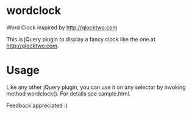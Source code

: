 wordclock
=========

Word Clock inspired by http://qlocktwo.com

This is jQuery plugin to display a fancy clock like the one at http://qlocktwo.com.

Usage
=====

Like any other jQuery plugin, you can use it on any selector by invoking method wordclock(). For details see sample.html.

Feedback appreciated :)
